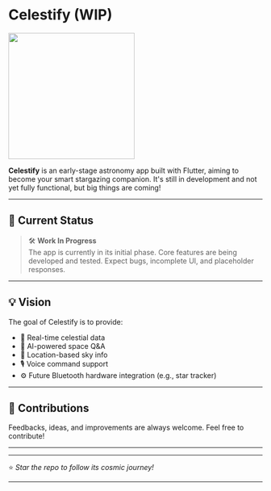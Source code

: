 # Celestify (WIP)
<img src="https://github.com/user-attachments/assets/e76ac3ea-b2fa-4cff-b6b1-30c0b91bd159" width="250" height="250" style="border-radius: 50" />


**Celestify** is an early-stage astronomy app built with Flutter, aiming to become your smart stargazing companion. It's still in development and not yet fully functional, but big things are coming!

---

## 🚧 Current Status

> 🛠️ **Work In Progress**  
The app is currently in its initial phase. Core features are being developed and tested. Expect bugs, incomplete UI, and placeholder responses.

---

## 💡 Vision

The goal of Celestify is to provide:

- 🔭 Real-time celestial data  
- 🤖 AI-powered space Q&A  
- 📍 Location-based sky info  
- 🎙️ Voice command support  
- ⚙️ Future Bluetooth hardware integration (e.g., star tracker)

---

## 🙌 Contributions

Feedbacks, ideas, and improvements are always welcome. Feel free to contribute!

---


---

⭐ *Star the repo to follow its cosmic journey!*

---
